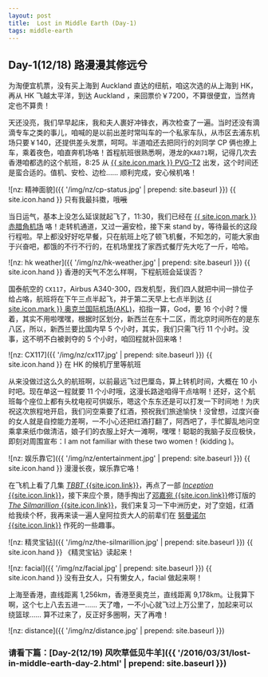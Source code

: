```yaml
---
layout: post
title:  Lost in Middle Earth (Day-1)
tags: middle-earth
---
```


## Day-1(12/18) 路漫漫其修远兮

为淘便宜机票，没有买上海到 Auckland 直达的纽航，咱这次选的从上海到 HK，再从 HK 飞越太平洋，到达 Auckland ，来回票价￥7200，不算很便宜，当然肯定也不算贵！

天还没亮，我们早早起床，我和夫人裹好冲锋衣，再次检查了一遍。当时还没有滴滴专车之类的事儿，咱喊的是以前出差时常叫车的一个私家车队，从市区去浦东机场只要￥140，还提供差头发票，呵呵。半道咱还去把同行的刘同学 CP 俩也撩上车，乘着夜色，咱直奔机场咯！首程航班很熟悉啊，港龙的`KA871`啊，记得几次去香港咱都选的这个航班，8:25 从 [{{ site.icon.mark }} PVG-T2](http://dwz.cn/2ZCyi5) 出发，这个时间还是蛮合适的。值机、安检、边检…… 顺利完成，安心候机咯！

<!--more-->
![nz: 精神面貌]({{ '/img/nz/cp-status.jpg' | prepend: site.baseurl }})
{{ site.icon.hand }} <span>只有我最抖擞，哦~~哦~~</span>

当日运气，基本上没怎么延误就起飞了，11:30，我们已经在 [{{ site.icon.mark }} 赤腊角机场](http://dwz.cn/2ZCx7P) 咯！走转机通道，又过一遍安检，接下来 stand by，等待最长的这段行程啦。早上都没好好吃早餐，只在航班上吃了顿飞机餐，不知怎的，可能大家由于兴奋吧，都饿的不行不行的，在机场里找了家西式餐厅先大吃了一斤，哈哈。

![nz: hk weather]({{ '/img/nz/hk-weather.jpg' | prepend: site.baseurl }})
{{ site.icon.hand }} <span>香港的天气不怎么样啊，下程航班会延误否？</span>

国泰航空的 `CX117`，Airbus A340-300，四发机型，我们四人就把中间一排位子给占咯，航班将在下午三点半起飞，并于第二天早上七点半到达 [{{ site.icon.mark }} 奥克兰国际机场(AKL)](http://dwz.cn/2ZCH38)，掐指一算，God，要 16 个小时？慢着，其实不用啦嘿嘿，根据时区划分，新西兰在东十二区，而北京时间所在的是东八区，所以，新西兰要比国内早 5 个小时，其实，我们只需飞行 11 个小时。没事，这不明不白被剥夺的 5 个小时，咱回程就补回来咯！

![nz: CX117]({{ '/img/nz/cx117.jpg' | prepend: site.baseurl }})
{{ site.icon.hand }} <span>在 HK 的候机厅里等航班</span>

从来没做过这么久的航班啊，以前最远飞过巴厘岛，算上转机时间，大概在 10 小时吧。现在单这一程就要 11 个小时哦，这漫长路途咱得干点啥啊！还好，这个航班每个座位上都有头枕电视可供娱乐，嗯这个东东还是可以打发一下时间地！为庆祝这次旅程地开启，我们问空乘要了红酒，预祝我们旅途愉快！没曾想，过度兴奋的女人就是自控能力差啊，一不小心还把红酒打翻了，阿西吧了，手忙脚乱地问空乘拿来纸巾做清洁，娘子们的衣服上好大一滩啊，嘿嘿！聪聪的我脑子反应极快，即刻对周围宣布：I am not familiar with these two women！(kidding <i class="fa fa-smile-o"></i>)。

![nz: 娱乐靠它]({{ '/img/nz/entertainment.jpg' | prepend: site.baseurl }})
{{ site.icon.hand }} <span>漫漫长夜，娱乐靠它咯！</span>

在飞机上看了几集 [*TBBT* {{site.icon.link}}](https://movie.douban.com/subject/10561953/)，再点了一部 [*Inception* {{site.icon.link}}](https://movie.douban.com/subject/3541415/)，接下来应个景，随手掏出了[邓嘉宛 {{site.icon.link}}](http://weibo.com/u/2638083144)修订版的 [*The Silmarillion* {{site.icon.link}}](https://book.douban.com/subject/10605859/)，我们来复习一下中洲历史，对了空姐，红酒给我续个杯，我再来读一遍人皇阿拉贡大人的前辈们在 [努曼诺尔 {{site.icon.link}}](http://dwz.cn/2ZHTva) 作死的一些趣事。

![nz: 精灵宝钻]({{ '/img/nz/the-silmarillion.jpg' | prepend: site.baseurl }})
{{ site.icon.hand }} <span>《精灵宝钻》读起来！</span>

![nz: facial]({{ '/img/nz/facial.jpg' | prepend: site.baseurl }})
{{ site.icon.hand }} <span>没有丑女人，只有懒女人，facial 做起来啊！</span>

上海至香港，直线距离 1,256km，香港至奥克兰，直线距离 9,178km。让我算下啊，这个七上八去五进一…… 天了噜，一不小心就飞过上万公里了，加起来可以绕篮球…… 算不过来了，反正好多圈啊，天了再噜！

![nz: distance]({{ '/img/nz/distance.jpg' | prepend: site.baseurl }})

### <i class="fa fa-angle-double-right"></i> 请看下篇：[Day-2(12/19) 风吹草低见牛羊]({{ '/2016/03/31/lost-in-middle-earth-day-2.html' | prepend: site.baseurl }})
